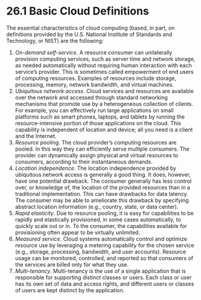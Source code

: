 26.1 Basic Cloud Definitions
===

The essential characteristics of cloud computing (based, in part, on definitions provided by the U.S. National Institute of Standards and Technology, or NIST) are the following:

1. _On-demand self-service_. A resource consumer can unilaterally provision computing services, such as server time and network storage, as needed automatically without requiring human interaction with each service’s provider. This is sometimes called empowerment of end users of computing resources. Examples of resources include storage, processing, memory, network bandwidth, and virtual machines.
2. _Ubiquitous network access_. Cloud services and resources are available over the network and accessed through standard networking mechanisms that promote use by a heterogeneous collection of clients. For example, you can effectively run large applications on small platforms such as smart phones, laptops, and tablets by running the resource-intensive portion of those applications on the cloud. This capability is independent of location and device; all you need is a client and the Internet.
3. _Resource pooling_. The cloud provider’s computing resources are pooled. In this way they can efficiently serve multiple consumers. The provider can dynamically assign physical and virtual resources to consumers, according to their instantaneous demands.
4. _Location independence_. The location independence provided by ubiquitous network access is generally a good thing. It does, however, have one potential drawback. The consumer generally has less control over, or knowledge of, the location of the provided resources than in a traditional implementation. This can have drawbacks for data latency. The consumer may be able to ameliorate this drawback by specifying abstract location information (e.g., country, state, or data center).
5. _Rapid elasticity_. Due to resource pooling, it is easy for capabilities to be rapidly and elastically provisioned, in some cases automatically, to quickly scale out or in. To the consumer, the capabilities available for provisioning often appear to be virtually unlimited.
6. _Measured service_. Cloud systems automatically control and optimize resource use by leveraging a metering capability for the chosen service (e.g., storage, processing, bandwidth, and user accounts). Resource usage can be monitored, controlled, and reported so that consumers of the services are billed only for what they use.
7. _Multi-tenancy_. Multi-tenancy is the use of a single application that is responsible for supporting distinct classes or users. Each class or user has its own set of data and access rights, and different users or classes of users are kept distinct by the application.
